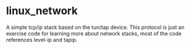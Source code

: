 # linux_network
A simple tcp/ip stack based on the tun/tap device.
This protocol is just an exercise code for learning more about network stacks, most of the code references level-ip and tapip.
